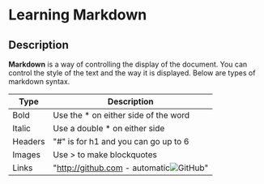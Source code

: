 # Learning Markdown

## Description

**Markdown** is a way of controlling the display of the document. You can control the style of the text and the way it is displayed. Below are types of markdown syntax.

Type | Description
------------ | -------------
Bold | Use the * on either side of the word
Italic| Use a double * on either side
Headers|"#" is for h1 and you can go up to 6
Images| Use > to make blockquotes
Links| "http://github.com - automatic![GitHub](http://github.com)"
